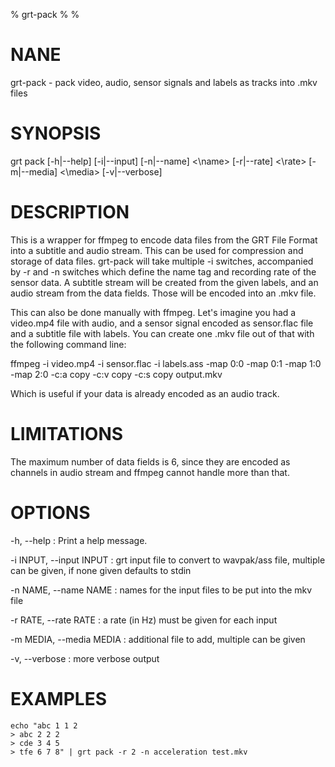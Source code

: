 % grt-pack
% 
% 

# NANE

 grt-pack - pack video, audio, sensor signals and labels as tracks into .mkv files

# SYNOPSIS
 grt pack [-h|--help] [-i|--input] <file> 
          [-n|--name] <\name\> [-r|--rate] <\rate\>
          [-m|--media] <\media\> [-v|--verbose]
          <output-file>

# DESCRIPTION

 This is a wrapper for ffmpeg to encode data files from the GRT File Format into a subtitle and audio stream. This can be used for compression and storage of data files. grt-pack will take multiple -i switches, accompanied by -r and -n switches which define the name tag and recording rate of the sensor data. A subtitle stream will be created from the given labels, and an audio stream from the data fields. Those will be encoded into an .mkv file.

 This can also be done manually with ffmpeg. Let's imagine you had a video.mp4 file with audio, and a sensor signal encoded as sensor.flac file and a subtitle file with labels. You can create one .mkv file out of that with the following command line:

   ffmpeg -i video.mp4 -i sensor.flac -i labels.ass
          -map 0:0 -map 0:1 -map 1:0 -map 2:0
          -c:a copy -c:v copy -c:s copy
          output.mkv

 Which is useful if your data is already encoded as an audio track.

# LIMITATIONS

 The maximum number of data fields is 6, since they are encoded as channels in audio stream and ffmpeg cannot handle more than that.

# OPTIONS

-h, --help
:   Print a help message. 

-i INPUT, --input INPUT
:   grt input file to convert to wavpak/ass file, multiple can be given, if none given defaults to stdin

-n NAME, --name NAME
:   names for the input files to be put into the mkv file

-r RATE, --rate RATE
:   a rate (in Hz) must be given for each input

-m MEDIA, --media MEDIA
:   additional file to add, multiple can be given

-v, --verbose
:   more verbose output
 
# EXAMPLES

    echo "abc 1 1 2
    > abc 2 2 2
    > cde 3 4 5
    > tfe 6 7 8" | grt pack -r 2 -n acceleration test.mkv
    
